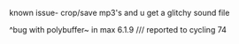 known issue- crop/save mp3's and u get a glitchy sound file

^bug with polybuffer~ in max 6.1.9 /// reported to cycling 74
